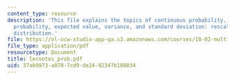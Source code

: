 ```yaml
---
content_type: resource
description: 'This file explains the topics of continuous probability, conditional
  probability, expected value, variance, and standard deviation: rescaling the normal
  distribution.'
file: https://ol-ocw-studio-app-qa.s3.amazonaws.com/courses/18-02-multivariable-calculus-spring-2006/37ab9973a0787cd9de2492347b180034_lecnotes_prob.pdf
file_type: application/pdf
resourcetype: Document
title: lecnotes_prob.pdf
uid: 37ab9973-a078-7cd9-de24-92347b180034
---
```

